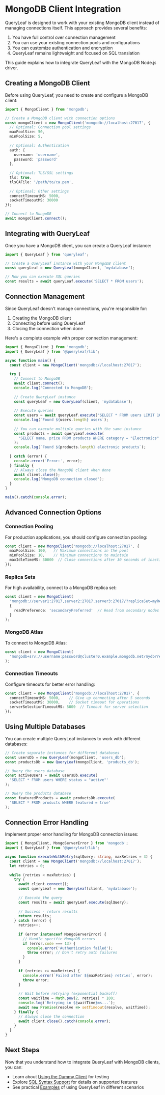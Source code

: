 # MongoDB Client Integration

QueryLeaf is designed to work with your existing MongoDB client instead of managing connections itself. This approach provides several benefits:

1. You have full control over connection management
2. You can use your existing connection pools and configurations
3. You can customize authentication and encryption
4. QueryLeaf remains lightweight and focused on SQL translation

This guide explains how to integrate QueryLeaf with the MongoDB Node.js driver.

## Creating a MongoDB Client

Before using QueryLeaf, you need to create and configure a MongoDB client:

```typescript
import { MongoClient } from 'mongodb';

// Create a MongoDB client with connection options
const mongoClient = new MongoClient('mongodb://localhost:27017', {
  // Optional: Connection pool settings
  maxPoolSize: 50,
  minPoolSize: 5,
  
  // Optional: Authentication
  auth: {
    username: 'username',
    password: 'password'
  },
  
  // Optional: TLS/SSL settings
  tls: true,
  tlsCAFile: '/path/to/ca.pem',
  
  // Optional: Other settings
  connectTimeoutMS: 5000,
  socketTimeoutMS: 30000
});

// Connect to MongoDB
await mongoClient.connect();
```

## Integrating with QueryLeaf

Once you have a MongoDB client, you can create a QueryLeaf instance:

```typescript
import { QueryLeaf } from 'queryleaf';

// Create a QueryLeaf instance with your MongoDB client
const queryLeaf = new QueryLeaf(mongoClient, 'mydatabase');

// Now you can execute SQL queries
const results = await queryLeaf.execute('SELECT * FROM users');
```

## Connection Management

Since QueryLeaf doesn't manage connections, you're responsible for:

1. Creating the MongoDB client
2. Connecting before using QueryLeaf
3. Closing the connection when done

Here's a complete example with proper connection management:

```typescript
import { MongoClient } from 'mongodb';
import { QueryLeaf } from '@queryleaf/lib';

async function main() {
  const client = new MongoClient('mongodb://localhost:27017');
  
  try {
    // Connect to MongoDB
    await client.connect();
    console.log('Connected to MongoDB');
    
    // Create QueryLeaf instance
    const queryLeaf = new QueryLeaf(client, 'mydatabase');
    
    // Execute queries
    const users = await queryLeaf.execute('SELECT * FROM users LIMIT 10');
    console.log(`Found ${users.length} users`);
    
    // You can execute multiple queries with the same instance
    const products = await queryLeaf.execute(
      'SELECT name, price FROM products WHERE category = "Electronics"'
    );
    console.log(`Found ${products.length} electronic products`);
    
  } catch (error) {
    console.error('Error:', error);
  } finally {
    // Always close the MongoDB client when done
    await client.close();
    console.log('MongoDB connection closed');
  }
}

main().catch(console.error);
```

## Advanced Connection Options

### Connection Pooling

For production applications, you should configure connection pooling:

```typescript
const client = new MongoClient('mongodb://localhost:27017', {
  maxPoolSize: 100,   // Maximum connections in the pool
  minPoolSize: 10,    // Minimum connections to maintain
  maxIdleTimeMS: 30000  // Close connections after 30 seconds of inactivity
});
```

### Replica Sets

For high availability, connect to a MongoDB replica set:

```typescript
const client = new MongoClient(
  'mongodb://server1:27017,server2:27017,server3:27017/?replicaSet=myReplicaSet',
  {
    readPreference: 'secondaryPreferred'  // Read from secondary nodes when possible
  }
);
```

### MongoDB Atlas

To connect to MongoDB Atlas:

```typescript
const client = new MongoClient(
  'mongodb+srv://username:password@cluster0.example.mongodb.net/mydb?retryWrites=true&w=majority'
);
```

### Connection Timeouts

Configure timeouts for better error handling:

```typescript
const client = new MongoClient('mongodb://localhost:27017', {
  connectTimeoutMS: 5000,    // Give up connecting after 5 seconds
  socketTimeoutMS: 30000,    // Socket timeout for operations
  serverSelectionTimeoutMS: 5000  // Timeout for server selection
});
```

## Using Multiple Databases

You can create multiple QueryLeaf instances to work with different databases:

```typescript
// Create separate instances for different databases
const usersDb = new QueryLeaf(mongoClient, 'users_db');
const productsDb = new QueryLeaf(mongoClient, 'products_db');

// Query the users database
const activeUsers = await usersDb.execute(
  'SELECT * FROM users WHERE status = "active"'
);

// Query the products database
const featuredProducts = await productsDb.execute(
  'SELECT * FROM products WHERE featured = true'
);
```

## Connection Error Handling

Implement proper error handling for MongoDB connection issues:

```typescript
import { MongoClient, MongoServerError } from 'mongodb';
import { QueryLeaf } from '@queryleaf/lib';

async function executeWithRetry(sqlQuery: string, maxRetries = 3) {
  const client = new MongoClient('mongodb://localhost:27017');
  let retries = 0;
  
  while (retries < maxRetries) {
    try {
      await client.connect();
      const queryLeaf = new QueryLeaf(client, 'mydatabase');
      
      // Execute the query
      const results = await queryLeaf.execute(sqlQuery);
      
      // Success - return results
      return results;
    } catch (error) {
      retries++;
      
      if (error instanceof MongoServerError) {
        // Handle specific MongoDB errors
        if (error.code === 13) {
          console.error('Authentication failed');
          throw error; // Don't retry auth failures
        }
      }
      
      if (retries >= maxRetries) {
        console.error(`Failed after ${maxRetries} retries`, error);
        throw error;
      }
      
      // Wait before retrying (exponential backoff)
      const waitTime = Math.pow(2, retries) * 100;
      console.log(`Retrying in ${waitTime}ms...`);
      await new Promise(resolve => setTimeout(resolve, waitTime));
    } finally {
      // Always close the connection
      await client.close().catch(console.error);
    }
  }
}
```

## Next Steps

Now that you understand how to integrate QueryLeaf with MongoDB clients, you can:

- Learn about [Using the Dummy Client](dummy-client.md) for testing
- Explore [SQL Syntax Support](../sql-syntax/index.md) for details on supported features
- See practical [Examples](examples.md) of using QueryLeaf in different scenarios